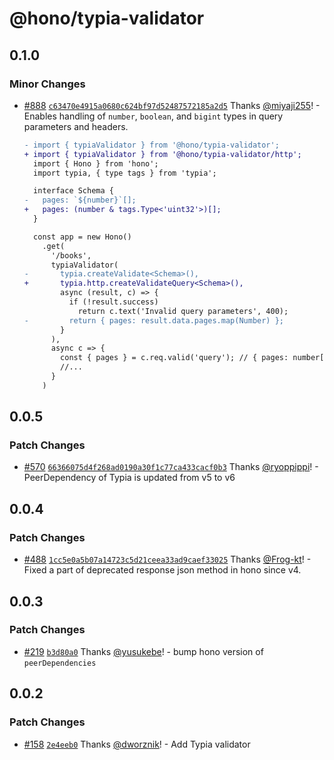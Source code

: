 # @hono/typia-validator

## 0.1.0

### Minor Changes

- [#888](https://github.com/honojs/middleware/pull/888) [`c63470e4915a0680c624bf97d52487572185a2d5`](https://github.com/honojs/middleware/commit/c63470e4915a0680c624bf97d52487572185a2d5) Thanks [@miyaji255](https://github.com/miyaji255)! - Enables handling of `number`, `boolean`, and `bigint` types in query parameters and headers.

  ```diff
  - import { typiaValidator } from '@hono/typia-validator';
  + import { typiaValidator } from '@hono/typia-validator/http';
    import { Hono } from 'hono';
    import typia, { type tags } from 'typia';

    interface Schema {
  -   pages: `${number}`[];
  +   pages: (number & tags.Type<'uint32'>)[];
    }

    const app = new Hono()
      .get(
        '/books',
        typiaValidator(
  -       typia.createValidate<Schema>(),
  +       typia.http.createValidateQuery<Schema>(),
          async (result, c) => {
            if (!result.success)
              return c.text('Invalid query parameters', 400);
  -         return { pages: result.data.pages.map(Number) };
          }
        ),
        async c => {
          const { pages } = c.req.valid('query'); // { pages: number[] }
          //...
        }
      )
  ```

## 0.0.5

### Patch Changes

- [#570](https://github.com/honojs/middleware/pull/570) [`66366075d4f268ad0190a30f1c77ca433cacf0b3`](https://github.com/honojs/middleware/commit/66366075d4f268ad0190a30f1c77ca433cacf0b3) Thanks [@ryoppippi](https://github.com/ryoppippi)! - PeerDependency of Typia is updated from v5 to v6

## 0.0.4

### Patch Changes

- [#488](https://github.com/honojs/middleware/pull/488) [`1cc5e0a5b07a14723c5d21ceea33ad9caef33025`](https://github.com/honojs/middleware/commit/1cc5e0a5b07a14723c5d21ceea33ad9caef33025) Thanks [@Frog-kt](https://github.com/Frog-kt)! - Fixed a part of deprecated response json method in hono since v4.

## 0.0.3

### Patch Changes

- [#219](https://github.com/honojs/middleware/pull/219) [`b3d80a0`](https://github.com/honojs/middleware/commit/b3d80a0cca92db6b243d3a6e9761c20d931136a2) Thanks [@yusukebe](https://github.com/yusukebe)! - bump hono version of `peerDependencies`

## 0.0.2

### Patch Changes

- [#158](https://github.com/honojs/middleware/pull/158) [`2e4eeb0`](https://github.com/honojs/middleware/commit/2e4eeb0b70ab8055739642e50b86351c80d48341) Thanks [@dworznik](https://github.com/dworznik)! - Add Typia validator
